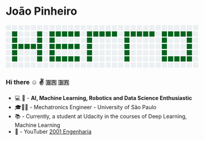# João Pinheiro
![](./assets/hello_git.png)
### Hi there :relaxed: :v: <span>&#x1f1e7;&#x1f1f7;</span> 🇧🇷
- :computer: :robot: - **AI, Machine Learning, Robotics and Data Science Enthusiastic**
- :mortar_board::wrench::microscope: - Mechatronics Engineer - University of São Paulo
- :books: - Currently, a student at Udacity in the courses of Deep Learning, Machine Learning
- :movie_camera: - YouTuber  [2001 Engenharia](https://www.youtube.com/channel/UCZyFebN0_gF2yy5fhVhlXtA)
